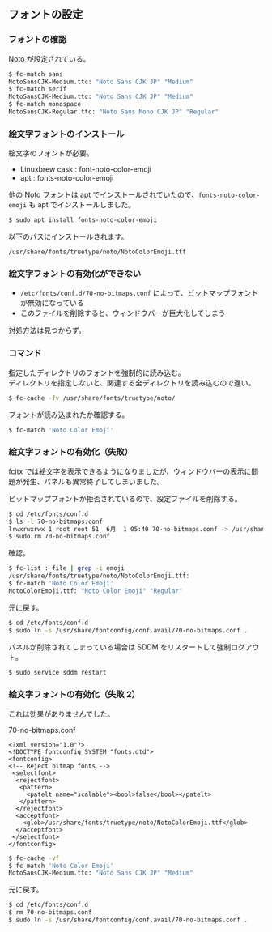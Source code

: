
## フォントの設定

### フォントの確認

Noto が設定されている。

````sh
$ fc-match sans
NotoSansCJK-Medium.ttc: "Noto Sans CJK JP" "Medium"
$ fc-match serif
NotoSansCJK-Medium.ttc: "Noto Sans CJK JP" "Medium"
$ fc-match monospace
NotoSansCJK-Regular.ttc: "Noto Sans Mono CJK JP" "Regular"
````

### 絵文字フォントのインストール

絵文字のフォントが必要。

- Linuxbrew cask : font-noto-color-emoji
- apt : fonts-noto-color-emoji

他の Noto フォントは apt でインストールされていたので、`fonts-noto-color-emoji` も apt でインストールしました。

````sh
$ sudo apt install fonts-noto-color-emoji
````

以下のパスにインストールされます。

````
/usr/share/fonts/truetype/noto/NotoColorEmoji.ttf                                
````

### 絵文字フォントの有効化ができない

- `/etc/fonts/conf.d/70-no-bitmaps.conf` によって、ビットマップフォントが無効になっている
- このファイルを削除すると、ウィンドウバーが巨大化してしまう

対処方法は見つからず。

### コマンド

指定したディレクトリのフォントを強制的に読み込む。  
ディレクトリを指定しないと、関連する全ディレクトリを読み込むので遅い。

````sh
$ fc-cache -fv /usr/share/fonts/truetype/noto/
````

フォントが読み込まれたか確認する。

````sh
$ fc-match 'Noto Color Emoji'
````

### 絵文字フォントの有効化（失敗）

fcitx では絵文字を表示できるようになりましたが、ウィンドウバーの表示に問題が発生、パネルも異常終了してしまいました。

ビットマップフォントが拒否されているので、設定ファイルを削除する。

````sh
$ cd /etc/fonts/conf.d
$ ls -l 70-no-bitmaps.conf
lrwxrwxrwx 1 root root 51  6月  1 05:40 70-no-bitmaps.conf -> /usr/share/fontconfig/conf.avail/70-no-bitmaps.con
$ sudo rm 70-no-bitmaps.conf
````

確認。

````sh
$ fc-list : file | grep -i emoji
/usr/share/fonts/truetype/noto/NotoColorEmoji.ttf:
$ fc-match 'Noto Color Emoji'
NotoColorEmoji.ttf: "Noto Color Emoji" "Regular"
````

元に戻す。

````sh
$ cd /etc/fonts/conf.d
$ sudo ln -s /usr/share/fontconfig/conf.avail/70-no-bitmaps.conf .
````

パネルが削除されてしまっている場合は SDDM をリスタートして強制ログアウト。

````sh
$ sudo service sddm restart
````

### 絵文字フォントの有効化（失敗 2）

これは効果がありませんでした。

70-no-bitmaps.conf
````
<?xml version="1.0"?>
<!DOCTYPE fontconfig SYSTEM "fonts.dtd">
<fontconfig>
<!-- Reject bitmap fonts -->
 <selectfont>
  <rejectfont>
   <pattern>
     <patelt name="scalable"><bool>false</bool></patelt>
   </pattern>
  </rejectfont>
  <acceptfont>
    <glob>/usr/share/fonts/truetype/noto/NotoColorEmoji.ttf</glob>
  </acceptfont>
 </selectfont>
</fontconfig>
````

````sh
$ fc-cache -vf
$ fc-match 'Noto Color Emoji'
NotoSansCJK-Medium.ttc: "Noto Sans CJK JP" "Medium"
````

元に戻す。

````sh
$ cd /etc/fonts/conf.d
$ rm 70-no-bitmaps.conf
$ sudo ln -s /usr/share/fontconfig/conf.avail/70-no-bitmaps.conf .
````
